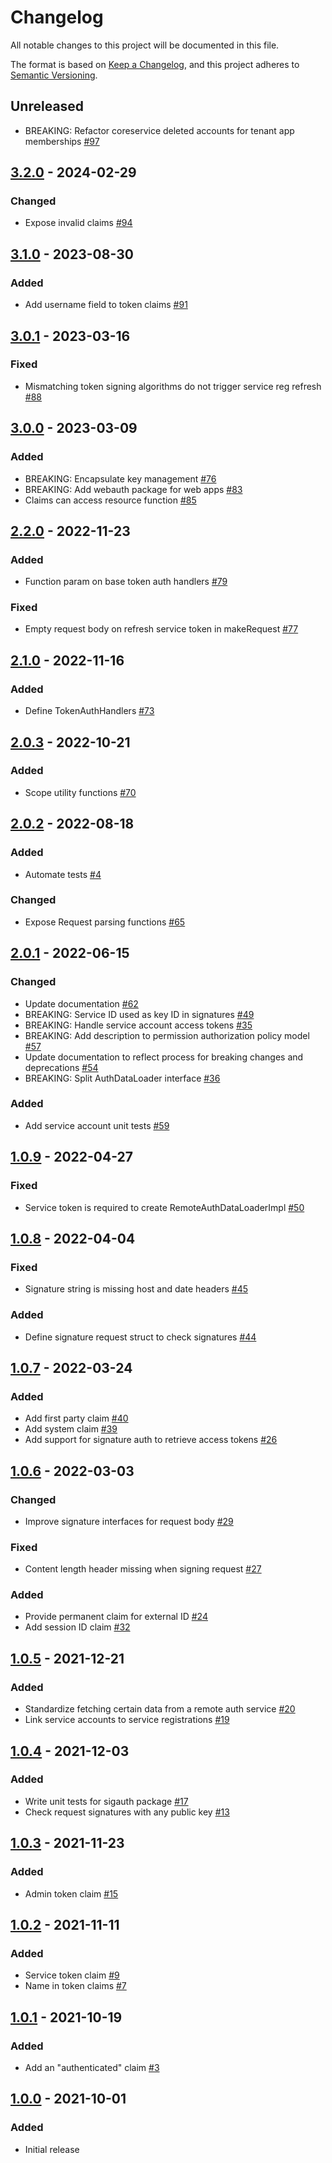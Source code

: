# Changelog

All notable changes to this project will be documented in this file.

The format is based on [Keep a Changelog](https://keepachangelog.com/en/1.0.0/),
and this project adheres to [Semantic Versioning](https://semver.org/spec/v2.0.0.html).

## Unreleased
- BREAKING: Refactor coreservice deleted accounts for tenant app memberships [#97](https://github.com/rokwire/core-auth-library-go/issues/97)

## [3.2.0] - 2024-02-29
### Changed
- Expose invalid claims [#94](https://github.com/rokwire/core-auth-library-go/issues/94)

## [3.1.0] - 2023-08-30
### Added
- Add username field to token claims [#91](https://github.com/rokwire/core-auth-library-go/issues/91)

## [3.0.1] - 2023-03-16
### Fixed
- Mismatching token signing algorithms do not trigger service reg refresh [#88](https://github.com/rokwire/core-auth-library-go/issues/88)

## [3.0.0] - 2023-03-09
### Added
- BREAKING: Encapsulate key management [#76](https://github.com/rokwire/core-auth-library-go/issues/76)
- BREAKING: Add webauth package for web apps [#83](https://github.com/rokwire/core-auth-library-go/issues/83)
- Claims can access resource function [#85](https://github.com/rokwire/core-auth-library-go/issues/85)

## [2.2.0] - 2022-11-23
### Added
- Function param on base token auth handlers [#79](https://github.com/rokwire/core-auth-library-go/issues/79)
### Fixed
- Empty request body on refresh service token in makeRequest [#77](https://github.com/rokwire/core-auth-library-go/issues/77)

## [2.1.0] - 2022-11-16
### Added
- Define TokenAuthHandlers [#73](https://github.com/rokwire/core-auth-library-go/issues/73)

## [2.0.3] - 2022-10-21
### Added
- Scope utility functions [#70](https://github.com/rokwire/core-auth-library-go/issues/70)

## [2.0.2] - 2022-08-18
### Added
- Automate tests [#4](https://github.com/rokwire/core-auth-library-go/issues/4)
### Changed
- Expose Request parsing functions [#65](https://github.com/rokwire/core-auth-library-go/issues/65)

## [2.0.1] - 2022-06-15
### Changed
- Update documentation [#62](https://github.com/rokwire/core-auth-library-go/issues/62)
- BREAKING: Service ID used as key ID in signatures [#49](https://github.com/rokwire/core-auth-library-go/issues/49)
- BREAKING: Handle service account access tokens [#35](https://github.com/rokwire/core-auth-library-go/issues/35)
- BREAKING: Add description to permission authorization policy model [#57](https://github.com/rokwire/core-auth-library-go/issues/57)
- Update documentation to reflect process for breaking changes and deprecations [#54](https://github.com/rokwire/core-auth-library-go/issues/54)
- BREAKING: Split AuthDataLoader interface [#36](https://github.com/rokwire/core-auth-library-go/issues/36)

### Added
- Add service account unit tests [#59](https://github.com/rokwire/core-auth-library-go/issues/59)

## [1.0.9] - 2022-04-27
### Fixed
- Service token is required to create RemoteAuthDataLoaderImpl [#50](https://github.com/rokwire/core-auth-library-go/issues/50)

## [1.0.8] - 2022-04-04
### Fixed
- Signature string is missing host and date headers [#45](https://github.com/rokwire/core-auth-library-go/issues/45)
### Added
- Define signature request struct to check signatures [#44](https://github.com/rokwire/core-auth-library-go/issues/44)

## [1.0.7] - 2022-03-24
### Added
- Add first party claim [#40](https://github.com/rokwire/core-auth-library-go/issues/40)
- Add system claim [#39](https://github.com/rokwire/core-auth-library-go/issues/39)
- Add support for signature auth to retrieve access tokens [#26](https://github.com/rokwire/core-auth-library-go/issues/26)

## [1.0.6] - 2022-03-03
### Changed
- Improve signature interfaces for request body [#29](https://github.com/rokwire/core-auth-library-go/issues/29)
### Fixed
- Content length header missing when signing request [#27](https://github.com/rokwire/core-auth-library-go/issues/27)
### Added
- Provide permanent claim for external ID [#24](https://github.com/rokwire/core-auth-library-go/issues/24)
- Add session ID claim [#32](https://github.com/rokwire/core-auth-library-go/issues/32)

## [1.0.5] - 2021-12-21
### Added
- Standardize fetching certain data from a remote auth service [#20](https://github.com/rokwire/core-auth-library-go/issues/20)
- Link service accounts to service registrations [#19](https://github.com/rokwire/core-auth-library-go/issues/19)

## [1.0.4] - 2021-12-03
### Added 
- Write unit tests for sigauth package [#17](https://github.com/rokwire/core-auth-library-go/pull/17)
- Check request signatures with any public key [#13](https://github.com/rokwire/core-auth-library-go/pull/13)

## [1.0.3] - 2021-11-23
### Added 
- Admin token claim [#15](https://github.com/rokwire/core-auth-library-go/issues/15)

## [1.0.2] - 2021-11-11
### Added
- Service token claim [#9](https://github.com/rokwire/core-auth-library-go/issues/9)
- Name in token claims [#7](https://github.com/rokwire/core-auth-library-go/issues/7)

## [1.0.1] - 2021-10-19
### Added
- Add an "authenticated" claim [#3](https://github.com/rokwire/core-auth-library-go/issues/3)

## [1.0.0] - 2021-10-01
### Added
- Initial release

[Unreleased]: https://github.com/rokwire/core-auth-library-go/compare/v3.2.0....HEAD
[3.2.0]: https://github.com/rokwire/core-auth-library-go/compare/v3.1.0...v3.2.0
[3.1.0]: https://github.com/rokwire/core-auth-library-go/compare/v3.0.1...v3.1.0
[3.0.1]: https://github.com/rokwire/core-auth-library-go/compare/v3.0.0...v3.0.1
[3.0.0]: https://github.com/rokwire/core-auth-library-go/compare/v2.2.0...v3.0.0
[2.2.0]: https://github.com/rokwire/core-auth-library-go/compare/v2.1.0...v2.2.0
[2.1.0]: https://github.com/rokwire/core-auth-library-go/compare/v2.0.3...v2.1.0
[2.0.3]: https://github.com/rokwire/core-auth-library-go/compare/v2.0.2...v2.0.3
[2.0.2]: https://github.com/rokwire/core-auth-library-go/compare/v2.0.1...v2.0.2
[2.0.1]: https://github.com/rokwire/core-auth-library-go/compare/v1.0.9...v2.0.1
[1.0.9]: https://github.com/rokwire/core-auth-library-go/compare/v1.0.8...v1.0.9
[1.0.8]: https://github.com/rokwire/core-auth-library-go/compare/v1.0.7...v1.0.8
[1.0.7]: https://github.com/rokwire/core-auth-library-go/compare/v1.0.6...v1.0.7
[1.0.6]: https://github.com/rokwire/core-auth-library-go/compare/v1.0.5...v1.0.6
[1.0.5]: https://github.com/rokwire/core-auth-library-go/compare/v1.0.4...v1.0.5
[1.0.4]: https://github.com/rokwire/core-auth-library-go/compare/v1.0.3...v1.0.4
[1.0.3]: https://github.com/rokwire/core-auth-library-go/compare/v1.0.2...v1.0.3
[1.0.2]: https://github.com/rokwire/core-auth-library-go/compare/v1.0.1...v1.0.2
[1.0.1]: https://github.com/rokwire/core-auth-library-go/compare/v1.0.0...v1.0.1
[1.0.0]: https://github.com/rokwire/core-auth-library-go/tree/v1.0.0